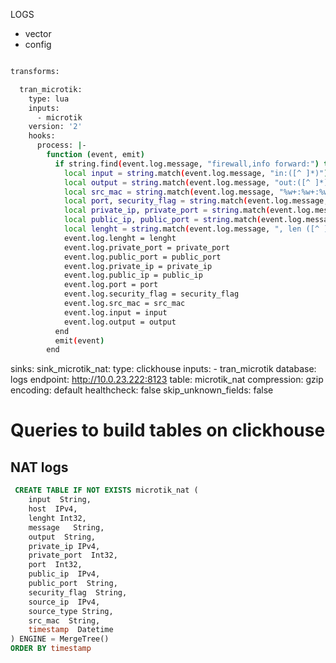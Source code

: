  LOGS
- vector
- config
```bash

transforms:

  tran_microtik:
    type: lua
    inputs:
      - microtik
    version: '2'
    hooks:
      process: |-
        function (event, emit)
          if string.find(event.log.message, "firewall,info forward:") then
            local input = string.match(event.log.message, "in:([^ ]*)")
            local output = string.match(event.log.message, "out:([^ ]*),")
            local src_mac = string.match(event.log.message, "%w+:%w+:%w+:%w+:%w+:%w+")
            local port, security_flag = string.match(event.log.message, "proto ([^ ]*) ([^ ]*),")
            local private_ip, private_port = string.match(event.log.message, ", ([^ ]*):([^ ]*)->")
            local public_ip, public_port = string.match(event.log.message, "->([^ ]*):([^ ]*),")
            local lenght = string.match(event.log.message, ", len ([^ ]*)")
            event.log.lenght = lenght
            event.log.private_port = private_port
            event.log.public_port = public_port
            event.log.private_ip = private_ip
            event.log.public_ip = public_ip
            event.log.port = port
            event.log.security_flag = security_flag
            event.log.src_mac = src_mac
            event.log.input = input
            event.log.output = output
          end
          emit(event)
        end
```


sinks:
  sink_microtik_nat:
    type: clickhouse
    inputs:
      - tran_microtik
    database: logs
    endpoint: http://10.0.23.222:8123
    table: microtik_nat
    compression: gzip
    encoding: default
    healthcheck: false
    skip_unknown_fields: false





# Queries to build tables on clickhouse
## NAT logs
```sql
 CREATE TABLE IF NOT EXISTS microtik_nat (
    input  String,
    host  IPv4,
    lenght Int32,
    message   String,
    output  String,
    private_ip IPv4,
    private_port  Int32,
    port  Int32,
    public_ip  IPv4,
    public_port  String,
    security_flag  String,
    source_ip  IPv4,
    source_type String,
    src_mac  String,
    timestamp  Datetime
) ENGINE = MergeTree()
ORDER BY timestamp
```